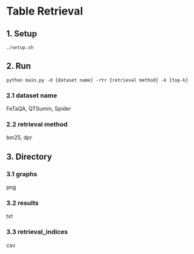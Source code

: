 # Table Retrieval

## 1. Setup
    ./setup.sh

## 2. Run
    python main.py -d {dataset name} -rtr {retrieval method} -k {top-k}
### 2.1 dataset name
FeTaQA, QTSumm, Spider
### 2.2 retrieval method
bm25, dpr

## 3. Directory
### 3.1 graphs
png
### 3.2 results
txt
### 3.3 retrieval_indices
csv
